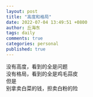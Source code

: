 ```yaml
---
layout: post
title: "高度和格局"
date: 2022-07-04 13:49:51 +0800
author: 丘海东 
tags: daily
comments: true
categories: personal
published: true
---
```

没有高度，看到的全是问题  
没有格局，看到的全是鸡毛蒜皮  
但是  
别拿卖白菜的钱，担卖白粉的险
